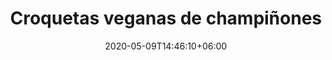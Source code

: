 ---
title: "Croquetas veganas de champiñones"
date: 2020-05-09T14:46:10+06:00
description: "Croquetas veganas de champiñones"
type: "recipe"
image: "images/recipes/croquetas-veganas-champiñones.jpg"
cuisine: Española
suitableForDiet: VeganDiet
categories: finger food
yield: 4 porciones
prepTime: 30
cookTime: 15
totalTime: 45
tags:
  - "champiñones"
  - "puerros"
  - "patatas"
ingredients:
- champiñones
- patatas
- puerro
- pimentón en polvo
- vino blanco
- salsa soja
- perejíl
- aceite de girasol
- agua
- harina
- sal marina
- pimienta negra
directions:
- Limpia y corta los champiñones en cubitos junto al puerro y ponlos en una olla con aceite.
- Cocina a fuego vivo 3 minutos, baja el fuego y añade el vino blanco y las patatas troceadas. 
- Saltea un par de minutos antes de añadir el agua y la salsa de soja, mas una pizca de sal y un poco de pimienta negra, a poder ser recién molida.
- Deja cocinando hasta que las patatas estén completamente blandas y ya no quede líquido. Apaga el fuego y añade perejíl picado, pimentón en polvo y la nata de soja. Mezcla todo hasta obtener una consistencia cremosa pero que conserve los trocitos de champiñones que aportan textura.
- Deja enfríar en la nevera durante 4 horas, una vez fría divide la mezcla en bolitas alargadas de unos 5 cm x 3 cm.
- Pasa cada croqueta por harina, dejándola completamente recubierta. Remueve el exceso de harina para conseguir una costra fina y ligera.
- Calienta el aceite y cuando esté a 180º ve poniendo las croquetas de una en una, para que no se peguen. No pongas demasiadas a la vez.
- Fríe removiendo de vez en cuando con mucho cuidado y cuando tengan un color dorado, retíralas con la ayuda de una espumadera y déjalas escurriendo sobre papel de cocina, para eliminar el exceso de aceite.
---